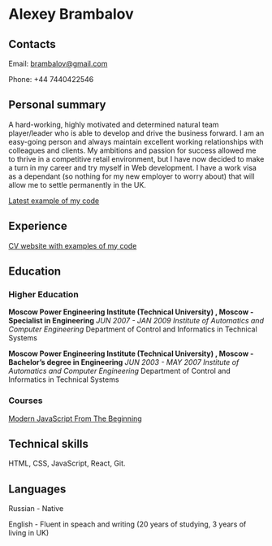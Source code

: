 # Alexey Brambalov
## Contacts
Email: brambalov@gmail.com

Phone: +44 7440422546
## Personal summary

A hard-working, highly motivated and determined natural team player/leader who is able to develop and drive the business forward.
I am an easy-going person and always maintain excellent working relationships with colleagues and clients. My ambitions and passion for success allowed me to thrive in a competitive retail environment, but I have now decided to make a turn in my career and try myself in Web development.
I have a work visa as a dependant (so nothing for my new employer to worry about) that will allow me to settle permanently in the UK.

[Latest example of my code](https://github.com/AlexeyBrambalov/Cat-Clicker-Premium)
 
 ## Experience

[CV website with examples of my code](https://brambalov2.netlify.com)

## Education

### Higher Education

**Moscow Power Engineering Institute  (Technical University) , Moscow - Specialist in Engineering**
*JUN 2007 - JAN 2009
Institute of Automatics and Computer Engineering*
Department of Control and Informatics in Technical Systems

**Moscow Power Engineering Institute  (Technical University) , Moscow - Bachelor’s degree in Engineering**
*JUN 2003 - MAY 2007
Institute of Automatics and Computer Engineering*
Department of Control and Informatics in Technical Systems

### Courses

[Modern JavaScript From The Beginning](https://www.udemy.com/certificate/UC-RW2Y51QI/)

## Technical skills

HTML, CSS, JavaScript, React, Git.

## Languages

Russian - Native

English - Fluent in speach and writing (20 years of studying, 3 years of living in UK)




